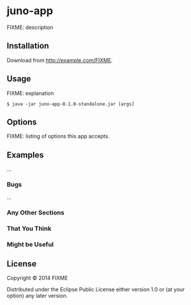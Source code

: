 # juno-app

FIXME: description

## Installation

Download from http://example.com/FIXME.

## Usage

FIXME: explanation

    $ java -jar juno-app-0.1.0-standalone.jar [args]

## Options

FIXME: listing of options this app accepts.

## Examples

...

### Bugs

...

### Any Other Sections
### That You Think
### Might be Useful

## License

Copyright © 2014 FIXME

Distributed under the Eclipse Public License either version 1.0 or (at
your option) any later version.
